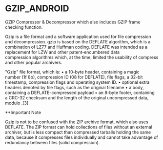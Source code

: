 # GZIP_ANDROID
GZIP Compressor &amp; Decompressor which also includes GZIP frame checking function.

Gzip is a file format and a software application used for file compression and decompression. gzip is based on the DEFLATE algorithm, which is a combination of LZ77 and Huffman coding. DEFLATE was intended as a replacement for LZW and other patent-encumbered data compression algorithms which, at the time, limited the usability of compress and other popular archivers.


"Gzip" file format, which is:
•	a 10-byte header, containing a magic number (1f 8b), compression ID (08 for DEFLATE), file flags, a 32-bit timestamp, compression flags and operating system ID.
•	optional extra headers denoted by file flags, such as the original filename
•	a body, containing a DEFLATE-compressed payload
•	an 8-byte footer, containing a CRC-32 checksum and the length of the original uncompressed data, modulo .[3]

**Important Note

Gzip is not to be confused with the ZIP archive format, which also uses DEFLATE. The ZIP format can hold collections of files without an external archiver, but is less compact than compressed tarballs holding the same data, because it compresses files individually and cannot take advantage of redundancy between files (solid compression).


